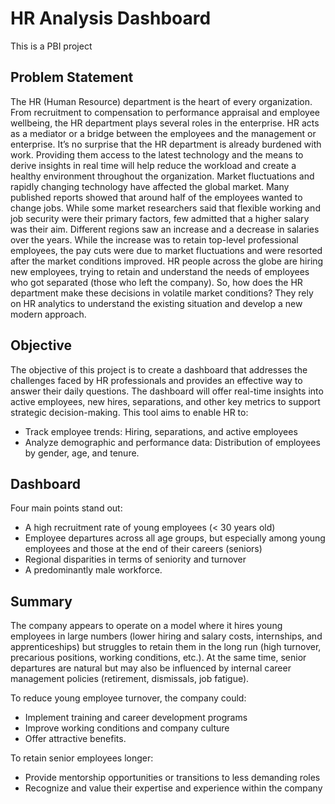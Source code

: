 # HR Analysis Dashboard
This is a PBI project

## Problem Statement
The HR (Human Resource) department is the heart of every organization. From recruitment to compensation to performance appraisal and employee wellbeing, the HR department plays several roles in the enterprise. HR acts as a mediator or a bridge between the employees and the management or enterprise. It’s no surprise that the HR department is already burdened with work. Providing them access to the latest technology and the means to derive insights in real time will help reduce the workload and create a healthy environment throughout the organization.
Market fluctuations and rapidly changing technology have affected the global market. Many published reports showed that around half of the employees wanted to change jobs. While some market researchers said that flexible working and job security were their primary factors, few admitted that a higher salary was their aim.
Different regions saw an increase and a decrease in salaries over the years. While the increase was to retain top-level professional employees, the pay cuts were due to market fluctuations and were resorted after the market conditions improved. HR people across the globe are hiring new employees, trying to retain and understand the needs of employees who got separated (those who left the company).
So, how does the HR department make these decisions in volatile market conditions? They rely on HR analytics to understand the existing situation and develop a new modern approach. 

## Objective
The objective of this project is to create a dashboard that addresses the challenges faced by HR professionals and provides an effective way to answer their daily questions. The dashboard will offer real-time insights into active employees, new hires, separations, and other key metrics to support strategic decision-making.
This tool aims to enable HR to:
- Track employee trends: Hiring, separations, and active employees
- Analyze demographic and performance data: Distribution of employees by gender, age, and tenure.

## Dashboard
Four main points stand out:
- A high recruitment rate of young employees (< 30 years old)
- Employee departures across all age groups, but especially among young employees and those at the end of their careers (seniors)
- Regional disparities in terms of seniority and turnover
- A predominantly male workforce.

## Summary
The company appears to operate on a model where it hires young employees in large numbers (lower hiring and salary costs, internships, and apprenticeships) but struggles to retain them in the long run (high turnover, precarious positions, working conditions, etc.). At the same time, senior departures are natural but may also be influenced by internal career management policies (retirement, dismissals, job fatigue).

To reduce young employee turnover, the company could:
- Implement training and career development programs
- Improve working conditions and company culture
- Offer attractive benefits.

To retain senior employees longer:
- Provide mentorship opportunities or transitions to less demanding roles
- Recognize and value their expertise and experience within the company
